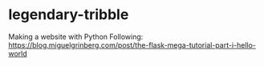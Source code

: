 # legendary-tribble
Making a website with Python
Following: https://blog.miguelgrinberg.com/post/the-flask-mega-tutorial-part-i-hello-world
